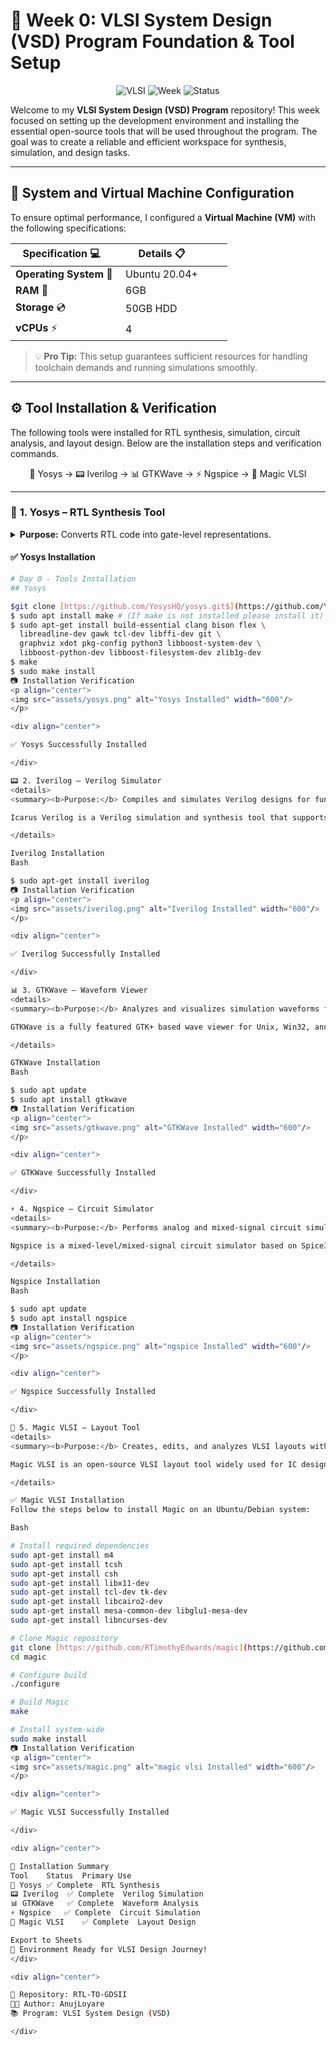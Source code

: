 # 🚀 Week 0: VLSI System Design (VSD) Program Foundation & Tool Setup

<div align="center">

![VLSI](https://img.shields.io/badge/VLSI-System%20Design-blue?style=for-the-badge&logo=chip)
![Week](https://img.shields.io/badge/Week-0-orange?style=for-the-badge)
![Status](https://img.shields.io/badge/Status-Complete-success?style=for-the-badge)

</div>

Welcome to my **VLSI System Design (VSD) Program** repository! This week focused on setting up the development environment and installing the essential open-source tools that will be used throughout the program. The goal was to create a reliable and efficient workspace for synthesis, simulation, and design tasks.

---

## 🎯 **System and Virtual Machine Configuration**

To ensure optimal performance, I configured a **Virtual Machine (VM)** with the following specifications:

<div align="center">

| **Specification** 💻    | **Details** 📋          |
|-----------------------|-----------------------|
| **Operating System** 🐧  | Ubuntu 20.04+         |
| **RAM** 💾               | 6GB                   |
| **Storage** 💿           | 50GB HDD              |
| **vCPUs** ⚡             | 4                     |

</div>

> 💡 **Pro Tip:** This setup guarantees sufficient resources for handling toolchain demands and running simulations smoothly.

---

## ⚙️ **Tool Installation & Verification**

The following tools were installed for RTL synthesis, simulation, circuit analysis, and layout design. Below are the installation steps and verification commands.

<div align="center">

🧠 Yosys → 📟 Iverilog → 📊 GTKWave → ⚡ Ngspice → 🎨 Magic VLSI


</div>

---

### 🧠 **1. Yosys – RTL Synthesis Tool**

<details>
<summary><b>Purpose:</b> Converts RTL code into gate-level representations.</summary>

Yosys is a framework for Verilog RTL synthesis, providing synthesis algorithms and optimization passes for digital circuits.

</details>

#### ✅ **Yosys Installation**

```bash
# Day 0 - Tools Installation
## Yosys

$git clone [https://github.com/YosysHQ/yosys.git$](https://github.com/YosysHQ/yosys.git$) cd yosys
$ sudo apt install make # (If make is not installed please install it)
$ sudo apt-get install build-essential clang bison flex \
  libreadline-dev gawk tcl-dev libffi-dev git \
  graphviz xdot pkg-config python3 libboost-system-dev \
  libboost-python-dev libboost-filesystem-dev zlib1g-dev
$ make
$ sudo make install
📷 Installation Verification
<p align="center">
<img src="assets/yosys.png" alt="Yosys Installed" width="600"/>
</p>

<div align="center">

✅ Yosys Successfully Installed

</div>

📟 2. Iverilog – Verilog Simulator
<details>
<summary><b>Purpose:</b> Compiles and simulates Verilog designs for functional verification.</summary>

Icarus Verilog is a Verilog simulation and synthesis tool that supports the IEEE-1364 Verilog HDL standard.

</details>

Iverilog Installation
Bash

$ sudo apt-get install iverilog
📷 Installation Verification
<p align="center">
<img src="assets/iverilog.png" alt="Iverilog Installed" width="600"/>
</p>

<div align="center">

✅ Iverilog Successfully Installed

</div>

📊 3. GTKWave – Waveform Viewer
<details>
<summary><b>Purpose:</b> Analyzes and visualizes simulation waveforms for debugging.</summary>

GTKWave is a fully featured GTK+ based wave viewer for Unix, Win32, and Mac OSX.

</details>

GTKWave Installation
Bash

$ sudo apt update
$ sudo apt install gtkwave
📷 Installation Verification
<p align="center">
<img src="assets/gtkwave.png" alt="GTKWave Installed" width="600"/>
</p>

<div align="center">

✅ GTKWave Successfully Installed

</div>

⚡ 4. Ngspice – Circuit Simulator
<details>
<summary><b>Purpose:</b> Performs analog and mixed-signal circuit simulation.</summary>

Ngspice is a mixed-level/mixed-signal circuit simulator based on Spice3f5, Cider1b1 and Xspice.

</details>

Ngspice Installation
Bash

$ sudo apt update
$ sudo apt install ngspice
📷 Installation Verification
<p align="center">
<img src="assets/ngspice.png" alt="ngspice Installed" width="600"/>
</p>

<div align="center">

✅ Ngspice Successfully Installed

</div>

🎨 5. Magic VLSI – Layout Tool
<details>
<summary><b>Purpose:</b> Creates, edits, and analyzes VLSI layouts with DRC capabilities.</summary>

Magic VLSI is an open-source VLSI layout tool widely used for IC design, DRC, and visualization.

</details>

✅ Magic VLSI Installation
Follow the steps below to install Magic on an Ubuntu/Debian system:

Bash

# Install required dependencies
sudo apt-get install m4
sudo apt-get install tcsh
sudo apt-get install csh
sudo apt-get install libx11-dev
sudo apt-get install tcl-dev tk-dev
sudo apt-get install libcairo2-dev
sudo apt-get install mesa-common-dev libglu1-mesa-dev
sudo apt-get install libncurses-dev

# Clone Magic repository
git clone [https://github.com/RTimothyEdwards/magic](https://github.com/RTimothyEdwards/magic)
cd magic

# Configure build
./configure

# Build Magic
make

# Install system-wide
sudo make install
📷 Installation Verification
<p align="center">
<img src="assets/magic.png" alt="magic vlsi Installed" width="600"/>
</p>

<div align="center">

✅ Magic VLSI Successfully Installed

</div>

<div align="center">

🎉 Installation Summary
Tool	Status	Primary Use
🧠 Yosys	✅ Complete	RTL Synthesis
📟 Iverilog	✅ Complete	Verilog Simulation
📊 GTKWave	✅ Complete	Waveform Analysis
⚡ Ngspice	✅ Complete	Circuit Simulation
🎨 Magic VLSI	✅ Complete	Layout Design

Export to Sheets
🚀 Environment Ready for VLSI Design Journey!
</div>

<div align="center">

📂 Repository: RTL-TO-GDSII
👨‍💻 Author: AnujLoyare
📚 Program: VLSI System Design (VSD)

</div>
